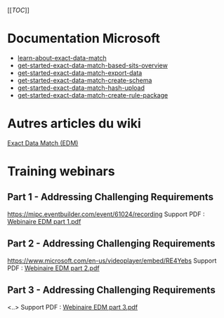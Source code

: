 [[_TOC_]]

# Documentation Microsoft
* [learn-about-exact-data-match](https://docs.microsoft.com/en-us/microsoft-365/compliance/sit-learn-about-exact-data-match-based-sits)
* [get-started-exact-data-match-based-sits-overview](https://docs.microsoft.com/en-us/microsoft-365/compliance/sit-get-started-exact-data-match-based-sits-overview)
* [get-started-exact-data-match-export-data](https://docs.microsoft.com/en-us/microsoft-365/compliance/sit-get-started-exact-data-match-export-data)
* [get-started-exact-data-match-create-schema](https://docs.microsoft.com/en-us/microsoft-365/compliance/sit-get-started-exact-data-match-create-schema)
* [get-started-exact-data-match-hash-upload](https://docs.microsoft.com/en-us/microsoft-365/compliance/sit-get-started-exact-data-match-hash-upload)
* [get-started-exact-data-match-create-rule-package](https://docs.microsoft.com/en-us/microsoft-365/compliance/sit-get-started-exact-data-match-create-rule-package)

# Autres articles du wiki
[Exact Data Match (EDM)](/Data-Governance-&-Protection/1-%2D-Purview-%2D-Vue-d'ensemble/01-%2D-Information-Protection-&-Governance/Identifier-ses-données/Exact-Data-Match-\(EDM\))

# Training webinars
## Part 1 - Addressing Challenging Requirements
https://mipc.eventbuilder.com/event/61024/recording
Support PDF : [Webinaire EDM part 1.pdf](/.attachments/Webinaire%20EDM%20part%201-1425a582-618e-4698-9355-cb6ce43b6267.pdf) 

## Part 2 - Addressing Challenging Requirements
https://www.microsoft.com/en-us/videoplayer/embed/RE4Yebs
Support PDF : [Webinaire EDM part 2.pdf](/.attachments/Webinaire%20EDM%20part%202-996e7c8a-261c-440e-b9ef-f452e1478241.pdf)

## Part 3 - Addressing Challenging Requirements
<..>
Support PDF : [Webinaire EDM part 3.pdf](/.attachments/Webinaire%20EDM%20part%203-c97e609f-9105-4662-8960-2c543ec3c86f.pdf)